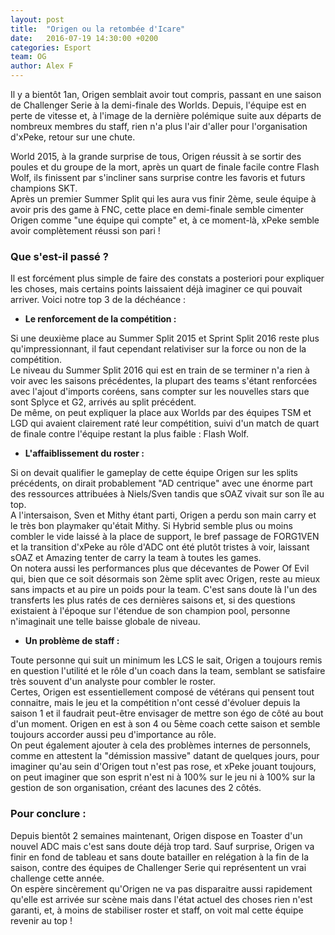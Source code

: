 ```yaml
---
layout: post
title:  "Origen ou la retombée d'Icare"
date:   2016-07-19 14:30:00 +0200
categories: Esport
team: OG
author: Alex F
---
```


Il y a bientôt 1an, Origen semblait avoir tout compris, passant en une saison de Challenger Serie à la demi-finale des Worlds. Depuis, l'équipe est en perte de vitesse et, à l'image de la dernière polémique suite aux départs de nombreux membres du staff, rien n'a plus l'air d'aller pour l'organisation d'xPeke, retour sur une chute.

World 2015, à la grande surprise de tous, Origen réussit à se sortir des poules et du groupe de la mort, après un quart de finale facile contre Flash Wolf, ils finissent par s'incliner sans surprise contre les favoris et futurs champions SKT.  
Après un premier Summer Split qui les aura vus finir 2ème, seule équipe à avoir pris des game à FNC, cette place en demi-finale semble cimenter Origen comme "une équipe qui compte" et, à ce moment-là, xPeke semble avoir complètement réussi son pari !

### Que s'est-il passé ?

Il est forcément plus simple de faire des constats a posteriori pour expliquer les choses, mais certains points laissaient déjà imaginer ce qui pouvait arriver. Voici notre top 3 de la déchéance :

* **Le renforcement de la compétition :**  

Si une deuxième place au Summer Split 2015 et Sprint Split 2016 reste plus qu'impressionnant, il faut cependant relativiser sur la force ou non de la compétition.  
Le niveau du Summer Split 2016 qui est en train de se terminer n'a rien à voir avec les saisons précédentes, la plupart des teams s'étant renforcées avec l'ajout d'imports coréens, sans compter sur les nouvelles stars que sont Splyce et G2, arrivés au split précédent.   
De même, on peut expliquer la place aux Worlds par des équipes TSM et LGD qui avaient clairement raté leur compétition, suivi d'un match de quart de finale contre l'équipe restant la plus faible : Flash Wolf.  

* **L'affaiblissement du roster :**  

Si on devait qualifier le gameplay de cette équipe Origen sur les splits précédents, on dirait probablement "AD centrique" avec une énorme part des ressources attribuées à Niels/Sven tandis que sOAZ vivait sur son île au top.  
A l'intersaison, Sven et Mithy étant parti, Origen a perdu son main carry et le très bon playmaker qu'était Mithy. Si Hybrid semble plus ou moins combler le vide laissé à la place de support, le bref passage de FORG1VEN et la transition d'xPeke au rôle d'ADC ont été plutôt tristes à voir, laissant sOAZ et Amazing tenter de carry la team à toutes les games.  
On notera aussi les performances plus que décevantes de Power Of Evil qui, bien que ce soit désormais son 2ème split avec Origen, reste au mieux sans impacts et au pire un poids pour la team. C'est sans doute là l'un des transferts les plus ratés de ces dernières saisons et, si des questions existaient à l'époque sur l'étendue de son champion pool, personne n'imaginait une telle baisse globale de niveau.  

* **Un problème de staff :**  

Toute personne qui suit un minimum les LCS le sait, Origen a toujours remis en question l'utilité et le rôle d'un coach dans la team, semblant se satisfaire très souvent d'un analyste pour combler le roster.  
    Certes, Origen est essentiellement composé de vétérans qui pensent tout connaitre, mais le jeu et la compétition n'ont cessé d'évoluer depuis la saison 1 et il faudrait peut-être envisager de mettre son égo de côté au bout d'un moment. Origen en est à son 4 ou 5ème coach cette saison et semble toujours accorder aussi peu d'importance au rôle.  
    On peut également ajouter à cela des problèmes internes de personnels, comme en attestent la "démission massive" datant de quelques jours, pour imaginer qu'au sein d'Origen tout n'est pas rose, et xPeke jouant toujours, on peut imaginer que son esprit n'est ni à 100% sur le jeu ni à 100% sur la gestion de son organisation, créant des lacunes des 2 côtés.  

### Pour conclure :

Depuis bientôt 2 semaines maintenant, Origen dispose en Toaster d'un nouvel ADC mais c'est sans doute déjà trop tard. Sauf surprise, Origen va finir en fond de tableau et sans doute batailler en relégation à la fin de la saison, contre des équipes de Challenger Serie qui représentent un vrai challenge cette année.  
On espère sincèrement qu'Origen ne va pas disparaitre aussi rapidement qu'elle est arrivée sur scène mais dans l'état actuel des choses rien n'est garanti, et, à moins de stabiliser roster et staff, on voit mal cette équipe revenir au top !  
